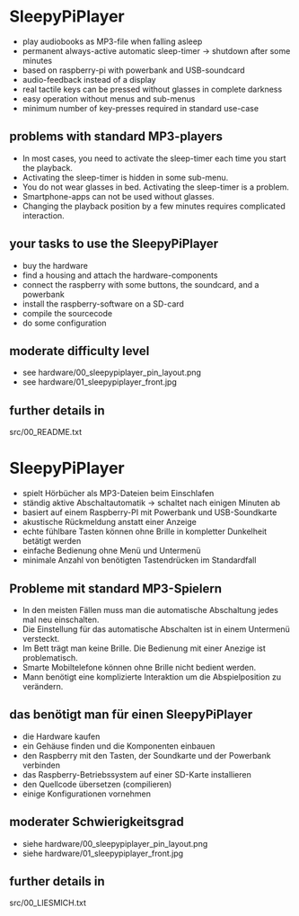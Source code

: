 ﻿
# SleepyPiPlayer

* play audiobooks as MP3-file when falling asleep
* permanent always-active automatic sleep-timer -> shutdown after some minutes
* based on raspberry-pi with powerbank and USB-soundcard
* audio-feedback instead of a display
* real tactile keys can be pressed without glasses in complete darkness
* easy operation without menus and sub-menus
* minimum number of key-presses required in standard use-case

## problems with standard MP3-players

* In most cases, you need to activate the sleep-timer each time you start the playback.
* Activating the sleep-timer is hidden in some sub-menu.
* You do not wear glasses in bed. Activating the sleep-timer is a problem.
* Smartphone-apps can not be used without glasses.
* Changing the playback position by a few minutes requires complicated interaction.

## your tasks to use the SleepyPiPlayer

* buy the hardware
* find a housing and attach the hardware-components
* connect the raspberry with some buttons, the soundcard, and a powerbank
* install the raspberry-software on a SD-card
* compile the sourcecode
* do some configuration

## moderate difficulty level

* see hardware/00_sleepypiplayer_pin_layout.png
* see hardware/01_sleepypiplayer_front.jpg


## further details in
src/00_README.txt


# SleepyPiPlayer

* spielt Hörbücher als MP3-Dateien beim Einschlafen
* ständig aktive Abschaltautomatik -> schaltet nach einigen Minuten ab
* basiert auf einem Raspberry-PI mit Powerbank und USB-Soundkarte
* akustische Rückmeldung anstatt einer Anzeige
* echte fühlbare Tasten können ohne Brille in kompletter Dunkelheit betätigt werden
* einfache Bedienung ohne Menü und Untermenü
* minimale Anzahl von benötigten Tastendrücken im Standardfall

## Probleme mit standard MP3-Spielern

* In den meisten Fällen muss man die automatische Abschaltung jedes mal neu einschalten.
* Die Einstellung für das automatische Abschalten ist in einem Untermenü versteckt.
* Im Bett trägt man keine Brille. Die Bedienung mit einer Anezige ist problematisch.
* Smarte Mobiltelefone können ohne Brille nicht bedient werden.
* Mann benötigt eine komplizierte Interaktion um die Abspielposition zu verändern.

## das benötigt man für einen SleepyPiPlayer

* die Hardware kaufen
* ein Gehäuse finden und die Komponenten einbauen
* den Raspberry mit den Tasten, der Soundkarte und der Powerbank verbinden
* das Raspberry-Betriebssystem auf einer SD-Karte installieren
* den Quellcode übersetzen (compilieren)
* einige Konfigurationen vornehmen

## moderater Schwierigkeitsgrad

* siehe hardware/00_sleepypiplayer_pin_layout.png
* siehe hardware/01_sleepypiplayer_front.jpg


## further details in
src/00_LIESMICH.txt

